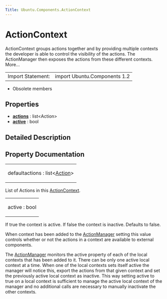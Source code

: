 ```yaml
---
Title: Ubuntu.Components.ActionContext
---
```

        
ActionContext
=============

<span class="subtitle"></span>
ActionContext groups actions together and by providing multiple contexts the developer is able to control the visibility of the actions. The ActionManager then exposes the actions from these different contexts. More...

|                   |                              |
|-------------------|------------------------------|
| Import Statement: | import Ubuntu.Components 1.2 |

-   Obsolete members

<span id="properties"></span>
Properties
----------

-   ****[actions](#actions-prop)**** : list&lt;Action&gt;
-   ****[active](#active-prop)**** : bool

<span id="details"></span>
Detailed Description
--------------------

Property Documentation
----------------------

<table>
<colgroup>
<col width="100%" />
</colgroup>
<tbody>
<tr class="odd">
<td><p><span id="actions-prop"></span><span class="qmldefault">default</span><span class="name">actions</span> : <span class="type">list</span>&lt;<span class="type"><a href="Ubuntu.Components.Action.md">Action</a></span>&gt;</p></td>
</tr>
</tbody>
</table>

List of Actions in this [ActionContext](index.html).

<table>
<colgroup>
<col width="100%" />
</colgroup>
<tbody>
<tr class="odd">
<td><p><span id="active-prop"></span><span class="name">active</span> : <span class="type">bool</span></p></td>
</tr>
</tbody>
</table>

If true the context is active. If false the context is inactive. Defaults to false.

When context has been added to the [ActionManager](../Ubuntu.Components.ActionManager.md) setting this value controls whether or not the actions in a context are available to external components.

The [ActionManager](../Ubuntu.Components.ActionManager.md) monitors the active property of each of the local contexts that has been added to it. There can be only one active local context at a time. When one of the local contexts sets itself active the manager will notice this, export the actions from that given context and set the previously active local context as inactive. This way setting active to true on a local context is sufficient to manage the active local context of the manager and no additional calls are necessary to manually inactivate the other contexts.


